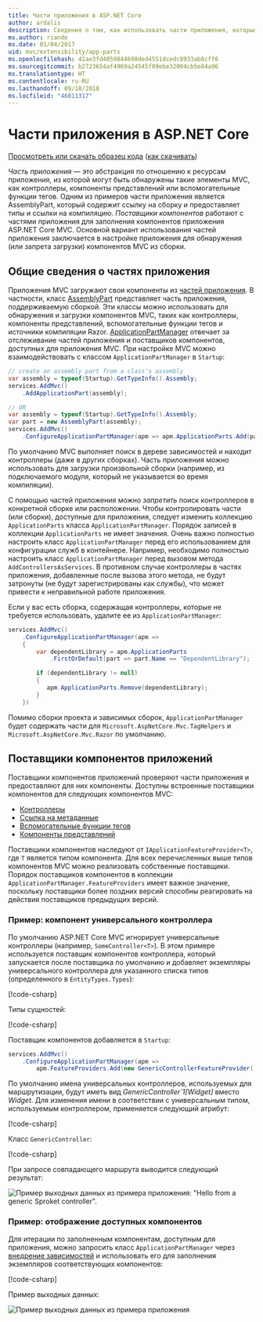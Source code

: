```yaml
---
title: Части приложения в ASP.NET Core
author: ardalis
description: Сведения о том, как использовать части приложения, которые являются абстракциями по отношению к ресурсам приложения, для обнаружения или запрета загрузки компонентов из сборки.
ms.author: riande
ms.date: 01/04/2017
uid: mvc/extensibility/app-parts
ms.openlocfilehash: 41ae3fd4059844698ded4551dcedc8933ab8cff6
ms.sourcegitcommit: b2723654af4969a24545f09ebe32004cb5e84a96
ms.translationtype: HT
ms.contentlocale: ru-RU
ms.lasthandoff: 09/18/2018
ms.locfileid: "46011317"
---
```

# <a name="application-parts-in-aspnet-core"></a>Части приложения в ASP.NET Core

[Просмотреть или скачать образец кода](https://github.com/aspnet/Docs/tree/master/aspnetcore/mvc/advanced/app-parts/sample) ([как скачивать](xref:tutorials/index#how-to-download-a-sample))

*Часть приложения* — это абстракция по отношению к ресурсам приложения, из которой могут быть обнаружены такие элементы MVC, как контроллеры, компоненты представлений или вспомогательные функции тегов. Одним из примеров части приложения является AssemblyPart, который содержит ссылку на сборку и предоставляет типы и ссылки на компиляцию. *Поставщики компонентов* работают с частями приложения для заполнения компонентов приложения ASP.NET Core MVC. Основной вариант использования частей приложения заключается в настройке приложения для обнаружения (или запрета загрузки) компонентов MVC из сборки.

## <a name="introducing-application-parts"></a>Общие сведения о частях приложения

Приложения MVC загружают свои компоненты из [частей приложения](/dotnet/api/microsoft.aspnetcore.mvc.applicationparts.applicationpart). В частности, класс [AssemblyPart](/dotnet/api/microsoft.aspnetcore.mvc.applicationparts.assemblypart#Microsoft_AspNetCore_Mvc_ApplicationParts_AssemblyPart) представляет часть приложения, поддерживаемую сборкой. Эти классы можно использовать для обнаружения и загрузки компонентов MVC, таких как контроллеры, компоненты представлений, вспомогательные функции тегов и источники компиляции Razor. [ApplicationPartManager](/dotnet/api/microsoft.aspnetcore.mvc.applicationparts.applicationpartmanager) отвечает за отслеживание частей приложения и поставщиков компонентов, доступных для приложения MVC. При настройке MVC можно взаимодействовать с классом `ApplicationPartManager` в `Startup`:

```csharp
// create an assembly part from a class's assembly
var assembly = typeof(Startup).GetTypeInfo().Assembly;
services.AddMvc()
    .AddApplicationPart(assembly);

// OR
var assembly = typeof(Startup).GetTypeInfo().Assembly;
var part = new AssemblyPart(assembly);
services.AddMvc()
    .ConfigureApplicationPartManager(apm => apm.ApplicationParts.Add(part));
```

По умолчанию MVC выполняет поиск в дереве зависимостей и находит контроллеры (даже в других сборках). Часть приложения можно использовать для загрузки произвольной сборки (например, из подключаемого модуля, который не указывается во время компиляции).

С помощью частей приложения можно *запретить* поиск контроллеров в конкретной сборке или расположении. Чтобы контролировать части (или сборки), доступные для приложения, следует изменить коллекцию `ApplicationParts` класса `ApplicationPartManager`. Порядок записей в коллекции `ApplicationParts` не имеет значения. Очень важно полностью настроить класс `ApplicationPartManager` перед его использованием для конфигурации служб в контейнере. Например, необходимо полностью настроить класс `ApplicationPartManager` перед вызовом метода `AddControllersAsServices`. В противном случае контроллеры в частях приложения, добавленные после вызова этого метода, не будут затронуты (не будут зарегистрированы как службы), что может привести к неправильной работе приложения.

Если у вас есть сборка, содержащая контроллеры, которые не требуется использовать, удалите ее из `ApplicationPartManager`:

```csharp
services.AddMvc()
    .ConfigureApplicationPartManager(apm =>
    {
        var dependentLibrary = apm.ApplicationParts
            .FirstOrDefault(part => part.Name == "DependentLibrary");

        if (dependentLibrary != null)
        {
           apm.ApplicationParts.Remove(dependentLibrary);
        }
    })
```

Помимо сборки проекта и зависимых сборок, `ApplicationPartManager` будет содержать части для `Microsoft.AspNetCore.Mvc.TagHelpers` и `Microsoft.AspNetCore.Mvc.Razor` по умолчанию.

## <a name="application-feature-providers"></a>Поставщики компонентов приложений

Поставщики компонентов приложений проверяют части приложения и предоставляют для них компоненты. Доступны встроенные поставщики компонентов для следующих компонентов MVC:

* [Контроллеры](/dotnet/api/microsoft.aspnetcore.mvc.controllers.controllerfeatureprovider)
* [Ссылка на метаданные](/dotnet/api/microsoft.aspnetcore.mvc.razor.compilation.metadatareferencefeatureprovider)
* [Вспомогательные функции тегов](/dotnet/api/microsoft.aspnetcore.mvc.razor.taghelpers.taghelperfeatureprovider)
* [Компоненты представлений](/dotnet/api/microsoft.aspnetcore.mvc.viewcomponents.viewcomponentfeatureprovider)

Поставщики компонентов наследуют от `IApplicationFeatureProvider<T>`, где `T` является типом компонента. Для всех перечисленных выше типов компонентов MVC можно реализовать собственные поставщики. Порядок поставщиков компонентов в коллекции `ApplicationPartManager.FeatureProviders` имеет важное значение, поскольку поставщики более поздних версий способны реагировать на действия поставщиков предыдущих версий.

### <a name="sample-generic-controller-feature"></a>Пример: компонент универсального контроллера

По умолчанию ASP.NET Core MVC игнорирует универсальные контроллеры (например, `SomeController<T>`). В этом примере используется поставщик компонентов контроллера, который запускается после поставщика по умолчанию и добавляет экземпляры универсального контроллера для указанного списка типов (определенного в `EntityTypes.Types`):

[!code-csharp[](./app-parts/sample/AppPartsSample/GenericControllerFeatureProvider.cs?highlight=13&range=18-36)]

Типы сущностей:

[!code-csharp[](./app-parts/sample/AppPartsSample/Model/EntityTypes.cs?range=6-16)]

Поставщик компонентов добавляется в `Startup`:

```csharp
services.AddMvc()
    .ConfigureApplicationPartManager(apm => 
        apm.FeatureProviders.Add(new GenericControllerFeatureProvider()));
```

По умолчанию имена универсальных контроллеров, используемых для маршрутизации, будут иметь вид *GenericController`1[Widget]* вместо *Widget*. Для изменения имени в соответствии с универсальным типом, используемым контроллером, применяется следующий атрибут:

[!code-csharp[](./app-parts/sample/AppPartsSample/GenericControllerNameConvention.cs)]

Класс `GenericController`:

[!code-csharp[](./app-parts/sample/AppPartsSample/GenericController.cs?highlight=5-6)]

При запросе совпадающего маршрута выводится следующий результат:

![Пример выходных данных из примера приложения: "Hello from a generic Sproket controller".](app-parts/_static/generic-controller.png)

### <a name="sample-display-available-features"></a>Пример: отображение доступных компонентов

Для итерации по заполненным компонентам, доступным для приложения, можно запросить класс `ApplicationPartManager` через [внедрение зависимостей](../../fundamentals/dependency-injection.md) и использовать его для заполнения экземпляров соответствующих компонентов:

[!code-csharp[](./app-parts/sample/AppPartsSample/Controllers/FeaturesController.cs?highlight=16,25-27)]

Пример выходных данных:

![Пример выходных данных из примера приложения](app-parts/_static/available-features.png)
